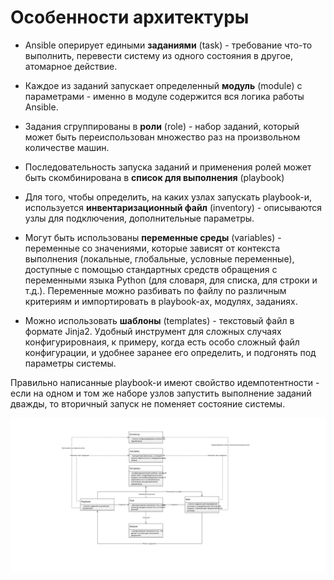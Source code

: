 # Особенности архитектуры


- Ansible оперирует едиными **заданиями** (task) - требование что-то выполнить, перевести систему из одного состояния в другое, атомарное действие.

- Каждое из заданий запускает определенный **модуль** (module) с параметрами - именно в модуле содержится вся логика работы Ansible.

- Задания сгруппированы в **роли** (role) - набор заданий, который может быть переиспользован множество раз на произвольном количестве машин.

- Последовательность запуска заданий и применения ролей может быть скомбинирована в **список для выполнения** (playbook)

- Для того, чтобы определить, на каких узлах запускать playbook-и, используется **инвентаризационный файл** (inventory) - описываются узлы для подключения, дополнительные параметры.

- Могут быть использованы **переменные среды** (variables) - переменные со значениями, которые зависят от контекста выполнения (локальные, глобальные, условные переменные), доступные с помощью стандартных средств обращения с переменными языка Python (для словаря, для списка, для строки и т.д.). Переменные можно разбивать по файлу по различным критериям и импортировать в playbook-ах, модулях, заданиях.

- Можно использовать **шаблоны** (templates) - текстовый файл в формате Jinja2. Удобный инструмент для сложных случаях конфигурировнаия, к примеру, когда есть особо сложный файл конфигурации, и удобнее заранее его определить, и подгонять под параметры системы.

Правильно написанные playbook-и имеют свойство идемпотентности - если на одном и том же наборе узлов запустить выполнение заданий дважды, то вторичный запуск не поменяет состояние системы.

![](../Materials/Ansible_Architecture_Concepts.svg)

